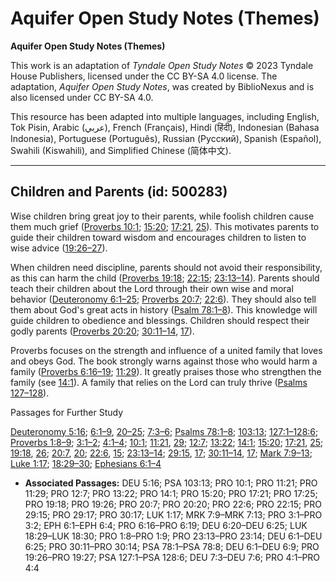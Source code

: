 # Aquifer Open Study Notes (Themes)

**Aquifer Open Study Notes (Themes)**

This work is an adaptation of *Tyndale Open Study Notes* © 2023 Tyndale House Publishers, licensed under the CC BY\-SA 4\.0 license. The adaptation, *Aquifer Open Study Notes*, was created by BiblioNexus and is also licensed under CC BY\-SA 4\.0\.

This resource has been adapted into multiple languages, including English, Tok Pisin, Arabic (عربي), French (Français), Hindi (हिंदी), Indonesian (Bahasa Indonesia), Portuguese (Português), Russian (Русский), Spanish (Español), Swahili (Kiswahili), and Simplified Chinese (简体中文).



--------------------------------

## Children and Parents (id: 500283)

Wise children bring great joy to their parents, while foolish children cause them much grief ([Proverbs 10:1](https://ref.ly/Prov10:1); [15:20](https://ref.ly/Prov15:20); [17:21](https://ref.ly/Prov17:21), [25](https://ref.ly/Prov17:25)). This motivates parents to guide their children toward wisdom and encourages children to listen to wise advice ([19:26–27](https://ref.ly/Prov19:26-Prov19:27)).

When children need discipline, parents should not avoid their responsibility, as this can harm the child ([Proverbs 19:18](https://ref.ly/Prov19:18); [22:15](https://ref.ly/Prov22:15); [23:13–14](https://ref.ly/Prov23:13-Prov23:14)). Parents should teach their children about the Lord through their own wise and moral behavior ([Deuteronomy 6:1–25](https://ref.ly/Deut6:1-Deut6:25); [Proverbs 20:7](https://ref.ly/Prov20:7); [22:6](https://ref.ly/Prov22:6)). They should also tell them about God's great acts in history ([Psalm 78:1–8](https://ref.ly/Ps78:1-Ps78:8)). This knowledge will guide children to obedience and blessings. Children should respect their godly parents ([Proverbs 20:20](https://ref.ly/Prov20:20); [30:11–14](https://ref.ly/Prov30:11-Prov30:14), [17](https://ref.ly/Prov30:17)).

Proverbs focuses on the strength and influence of a united family that loves and obeys God. The book strongly warns against those who would harm a family ([Proverbs 6:16–19](https://ref.ly/Prov6:16-Prov6:19); [11:29](https://ref.ly/Prov11:29)). It greatly praises those who strengthen the family (see [14:1](https://ref.ly/Prov14:1)). A family that relies on the Lord can truly thrive ([Psalms 127–128](https://ref.ly/Ps127:1-Ps128:6)).

Passages for Further Study

[Deuteronomy 5:16](https://ref.ly/Deut5:16); [6:1–9](https://ref.ly/Deut6:1-Deut6:9), [20–25](https://ref.ly/Deut6:20-Deut6:25); [7:3–6](https://ref.ly/Deut7:3-Deut7:6); [Psalms 78:1–8](https://ref.ly/Ps78:1-Ps78:8); [103:13](https://ref.ly/Ps103:13); [127:1–128:6](https://ref.ly/Ps127:1-Ps128:6); [Proverbs 1:8–9](https://ref.ly/Prov1:8-Prov1:9); [3:1–2](https://ref.ly/Prov3:1-Prov3:2); [4:1–4](https://ref.ly/Prov4:1-Prov4:4); [10:1](https://ref.ly/Prov10:1); [11:21](https://ref.ly/Prov11:21), [29](https://ref.ly/Prov11:29); [12:7](https://ref.ly/Prov12:7); [13:22](https://ref.ly/Prov13:22); [14:1](https://ref.ly/Prov14:1); [15:20](https://ref.ly/Prov15:20); [17:21](https://ref.ly/Prov17:21), [25](https://ref.ly/Prov17:25); [19:18](https://ref.ly/Prov19:18), [26](https://ref.ly/Prov19:26); [20:7](https://ref.ly/Prov20:7), [20](https://ref.ly/Prov20:20); [22:6](https://ref.ly/Prov22:6), [15](https://ref.ly/Prov22:15); [23:13–14](https://ref.ly/Prov23:13-Prov23:14); [29:15](https://ref.ly/Prov29:15), [17](https://ref.ly/Prov29:17); [30:11–14](https://ref.ly/Prov30:11-Prov30:14), [17](https://ref.ly/Prov30:17); [Mark 7:9–13](https://ref.ly/Mark7:9-Mark7:13); [Luke 1:17](https://ref.ly/Luke1:17); [18:29–30](https://ref.ly/Luke18:29-Luke18:30); [Ephesians 6:1–4](https://ref.ly/Eph6:1-Eph6:4)

* **Associated Passages:** DEU 5:16; PSA 103:13; PRO 10:1; PRO 11:21; PRO 11:29; PRO 12:7; PRO 13:22; PRO 14:1; PRO 15:20; PRO 17:21; PRO 17:25; PRO 19:18; PRO 19:26; PRO 20:7; PRO 20:20; PRO 22:6; PRO 22:15; PRO 29:15; PRO 29:17; PRO 30:17; LUK 1:17; MRK 7:9–MRK 7:13; PRO 3:1–PRO 3:2; EPH 6:1–EPH 6:4; PRO 6:16–PRO 6:19; DEU 6:20–DEU 6:25; LUK 18:29–LUK 18:30; PRO 1:8–PRO 1:9; PRO 23:13–PRO 23:14; DEU 6:1–DEU 6:25; PRO 30:11–PRO 30:14; PSA 78:1–PSA 78:8; DEU 6:1–DEU 6:9; PRO 19:26–PRO 19:27; PSA 127:1–PSA 128:6; DEU 7:3–DEU 7:6; PRO 4:1–PRO 4:4

